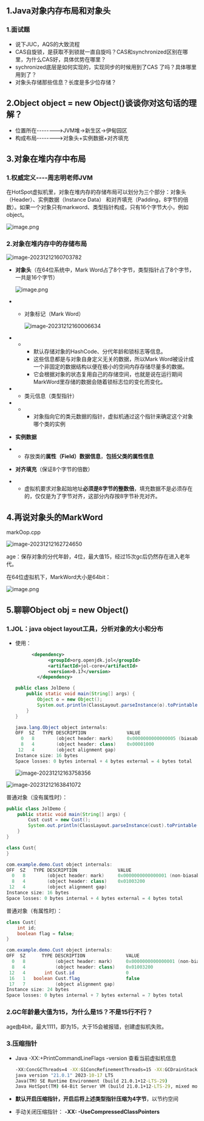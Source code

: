 ## 1.**Java对象内存布局和对象头**

### 1.面试题

- 说下JUC，AQS的大致流程
- CAS自旋锁，是获取不到锁就一直自旋吗？CAS和synchronized区别在哪里，为什么CAS好，具体优势在哪里？
- sychronized底层是如何实现的，实现同步的时候用到了CAS 了吗？具体哪里用到了？
- 对象头存储那些信息？长度是多少位存储？

## 2.Object object = new Object()谈谈你对这句话的理解？

- 位置所在-------->JVM堆->新生区->伊甸园区
- 构成布局-------->对象头+实例数据+对齐填充

## 3.对象在堆内存中布局

### 1.权威定义----周志明老师JVM

在HotSpot虚拟机里，对象在堆内存的存储布局可以划分为三个部分：对象头（Header）、实例数据（Instance Data） 和对齐填充（Padding，8字节的倍数）。如果一个对象只有markword、类型指针构成，只有16个字节大小，例如object。

![image.png](https://cdn.nlark.com/yuque/0/2023/png/35653686/1681442187170-c371a7b9-fa6a-477a-b7f5-6ea12ce59281.png)

### 2.对象在堆内存中的存储布局

![image-20231212160703782](../../../../../picbed/store/picbed/img/image-20231212160703782.png)

- **对象头**（在64位系统中，Mark Word占了8个字节，类型指针占了8个字节，一共是16个字节）

  ![image.png](https://cdn.nlark.com/yuque/0/2023/png/35653686/1681442831019-c219d11a-c62e-4ddc-a378-069a233ed7f3.png?x-oss-process=image%2Fresize%2Cw_927%2Climit_0)

- - 对象标记（Mark Word）

    ![image-20231212160006634](../../../../../picbed/store/picbed/img/image-20231212160006634.png)

- - - 默认存储对象的HashCode、分代年龄和锁标志等信息。
    - 这些信息都是与对象自身定义无关的数据，所以Mark Word被设计成一个非固定的数据结构以便在极小的空间内存存储尽量多的数据。
    - 它会根据对象的状态复用自己的存储空间，也就是说在运行期间MarkWord里存储的数据会随着锁标志位的变化而变化。

- - 类元信息（类型指针）

- - - 对象指向它的类元数据的指针，虚拟机通过这个指针来确定这个对象哪个类的实例

- **实例数据**

- - 存放类的**属性（Field）数据信息**，**包括父类的属性信息**

- **对齐填充**（保证8个字节的倍数）

- - 虚拟机要求对象起始地址**必须是8字节的整数倍**，填充数据不是必须存在的，仅仅是为了字节对齐，这部分内存按8字节补充对齐。

## 4.再说对象头的MarkWord

markOop.cpp

![image-20231212162724650](../../../../../picbed/store/picbed/img/image-20231212162724650.png)

age：保存对象的分代年龄，4位，最大值15，经过15次gc后仍然存在进入老年代。

在64位虚拟机下，MarkWord大小是64bit：

![image.png](https://cdn.nlark.com/yuque/0/2023/png/35653686/1681443457091-02bfb636-4c94-44d4-b56a-99485c94318b.png?x-oss-process=image%2Fresize%2Cw_1125%2Climit_0)

## 5.聊聊Object obj = new Object()

### 1.JOL：java object layout工具，分析对象的大小和分布

- 使用：

  ```xml
  		<dependency>
              <groupId>org.openjdk.jol</groupId>
              <artifactId>jol-core</artifactId>
              <version>0.17</version>
          </dependency>
  ```

  ```java
  public class JolDeno {
      public static void main(String[] args) {
          Object o = new Object();
          System.out.println(ClassLayout.parseInstance(o).toPrintable());
      }
  }
  
  java.lang.Object object internals:
  OFF  SZ   TYPE DESCRIPTION               VALUE
    0   8        (object header: mark)     0x0000000000000005 (biasable; age: 0)
    8   4        (object header: class)    0x00001000
   12   4        (object alignment gap)    
  Instance size: 16 bytes
  Space losses: 0 bytes internal + 4 bytes external = 4 bytes total
  ```

  ![image-20231212163758356](../../../../../picbed/store/picbed/img/image-20231212163758356.png)

![image-20231212163841072](../../../../../picbed/store/picbed/img/image-20231212163841072.png)

普通对象（没有属性时）：

```java
public class JolDemo {
    public static void main(String[] args) {
        Cust cust = new Cust();
        System.out.println(ClassLayout.parseInstance(cust).toPrintable());
    }
}

class Cust{
}

com.example.demo.Cust object internals:
OFF  SZ   TYPE DESCRIPTION               VALUE
  0   8        (object header: mark)     0x0000000000000001 (non-biasable; age: 0)
  8   4        (object header: class)    0x01003200
 12   4        (object alignment gap)    
Instance size: 16 bytes
Space losses: 0 bytes internal + 4 bytes external = 4 bytes total
```

普通对象（有属性时）：

```java
class Cust{
    int id;
    boolean flag = false;
}

com.example.demo.Cust object internals:
OFF  SZ      TYPE DESCRIPTION               VALUE
  0   8           (object header: mark)     0x0000000000000001 (non-biasable; age: 0)
  8   4           (object header: class)    0x01003200
 12   4       int Cust.id                   0
 16   1   boolean Cust.flag                 false
 17   7           (object alignment gap)    
Instance size: 24 bytes
Space losses: 0 bytes internal + 7 bytes external = 7 bytes total
```

### 2.GC年龄最大值为15，为什么是15？不是15行不行？

age由4bit，最大1111，即为15，大于15会被报错，创建虚拟机失败。

### 3.压缩指针

- Java -XX:+PrintCommandLineFlags -version 查看当前虚拟机信息

  ```cmd
  -XX:ConcGCThreads=4 -XX:G1ConcRefinementThreads=15 -XX:GCDrainStackTargetSize=64 -XX:InitialHeapSize=532356992 -XX:MarkStackSize=4194304 -XX:MaxHeapSize=8517711872 -XX:MinHeapSize=6815736 -XX:+PrintCommandLineFlags -XX:ReservedCodeCacheSize=251658240 -XX:+SegmentedCodeCache -XX:+UseCompressedOops -XX:+UseG1GC -XX:-UseLargePagesIndividualAllocation 
  java version "21.0.1" 2023-10-17 LTS
  Java(TM) SE Runtime Environment (build 21.0.1+12-LTS-29)
  Java HotSpot(TM) 64-Bit Server VM (build 21.0.1+12-LTS-29, mixed mode, sharing)
  ```

- **默认开启压缩指针，开启后将上述类型指针压缩为4字节**，以节约空间

- 手动关闭压缩指针： **-XX: -UseCompressedClassPointers**

